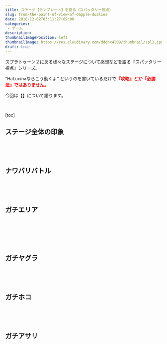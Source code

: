 ```yaml
---
title: ステージ【テンプレート】を語る（スパッタリー視点）
slug: from-the-point-of-view-of-dapple-dualies
date: 2018-12-02T03:11:27+09:00
categories: 
 - ゲーム
description: 
thumbnailImagePosition: left
thumbnailImage: https://res.cloudinary.com/ddghc4l09/thumbnail/spl2.jpg
draft: true
---
```


<!--more-->

スプラトゥーン２にある様々なステージについて感想などを語る『スパッタリー視点』シリーズ。

”HaLucinaならこう動くよ” というのを書いているだけで<span style="color: #ff0000;"><strong>『攻略』とか『必勝法』ではありません。</strong></span>

今回は【】について語ります。

&nbsp;

[toc]
<h2>ステージ全体の印象</h2>
&nbsp;

&nbsp;
<h2>ナワバリバトル</h2>
&nbsp;

&nbsp;
<h2>ガチエリア</h2>
&nbsp;

&nbsp;

&nbsp;
<h2>ガチヤグラ</h2>
&nbsp;

&nbsp;
<h2>ガチホコ</h2>
&nbsp;

&nbsp;
<h2>ガチアサリ</h2>
